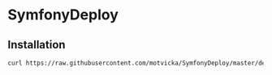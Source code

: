 # SymfonyDeploy

Installation
------------

```bash
curl https://raw.githubusercontent.com/motvicka/SymfonyDeploy/master/deploy.php > deploy.php
```